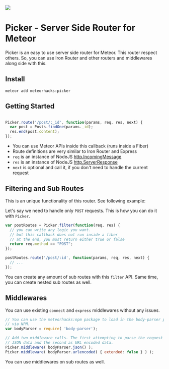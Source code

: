 [![](https://api.travis-ci.org/meteorhacks/picker.svg)](https://travis-ci.org/meteorhacks/picker)

# Picker - Server Side Router for Meteor

Picker is an easy to use server side router for Meteor. This router respect others. So, you can use Iron Router and other routers and middlewares along side with this.

## Install

~~~
meteor add meteorhacks:picker
~~~

## Getting Started

~~~js

Picker.route('/post/:_id', function(params, req, res, next) {
  var post = Posts.findOne(params._id);
  res.end(post.content);
});

~~~

 * You can use Meteor APIs inside this callback (runs inside a Fiber)
 * Route definitions are very similar to Iron Router and Express
 * `req` is an instance of NodeJS [http.IncomingMessage](http://nodejs.org/api/http.html#http_class_http_incomingmessage)
 * `res` is an instance of NodeJS [http.ServerResponse](http://nodejs.org/api/http.html#http_class_http_serverresponse)
 * `next` is optional and call it, if you don't need to handle the current request

## Filtering and Sub Routes

This is an unique functionality of this router. See following example:

Let's say we need to handle only `POST` requests. This is how you can do it with `Picker`.

~~~js
var postRoutes = Picker.filter(function(req, res) {
  // you can write any logic you want.
  // but this callback does not run inside a fiber
  // at the end, you must return either true or false
  return req.method == "POST";
});

postRoutes.route('/post/:id', function(params, req, res, next) {
  // ...
});
~~~

You can create any amount of sub routes with this `filter` API. Same time, you can create nested sub routes as well.

## Middlewares

You can use existing `connect` and `express` middlewares without any issues.

~~~js
// You can use the meteorhacks:npm package to load in the body-parser package
// via NPM.
var bodyParser = require( 'body-parser');

// Add two middleware calls. The first attempting to parse the request body as
// JSON data and the second as URL encoded data.
Picker.middleware( bodyParser.json() );
Picker.middleware( bodyParser.urlencoded( { extended: false } ) );
~~~

You can use middlewares on sub routes as well.
